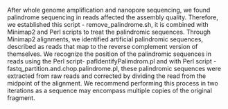 After whole genome amplification and nanopore sequencing, we found palindrome sequencing in reads affected the assembly quality. Therefore, we established this script - remove_palindrome.sh, it is combined with Minimap2 and Perl scripts to treat the palindromic sequences. Through Minimap2 alignments, we identified artificial palindromic sequences, described as reads that map to the reverse complement version of themselves. We recognize the position of the palindromic sequences in reads using the Perl script- pafIdentifyPalimdrom.pl and with Perl script - fastq_partition.and.chop.palindrome.pl, these palindromic sequences were extracted from raw reads and corrected by dividing the read from the midpoint of the alignment. We recommend performing this process in two iterations as a sequence may encompass multiple copies of the original fragment.



